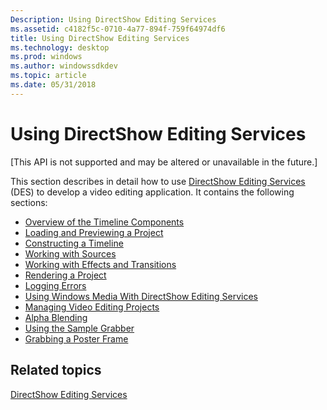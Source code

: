 ```yaml
---
Description: Using DirectShow Editing Services
ms.assetid: c4182f5c-0710-4a77-894f-759f64974df6
title: Using DirectShow Editing Services
ms.technology: desktop
ms.prod: windows
ms.author: windowssdkdev
ms.topic: article
ms.date: 05/31/2018
---
```


# Using DirectShow Editing Services

\[This API is not supported and may be altered or unavailable in the future.\]

This section describes in detail how to use [DirectShow Editing Services](directshow-editing-services.md) (DES) to develop a video editing application. It contains the following sections:

-   [Overview of the Timeline Components](overview-of-the-timeline-components.md)
-   [Loading and Previewing a Project](loading-and-previewing-a-project.md)
-   [Constructing a Timeline](constructing-a-timeline.md)
-   [Working with Sources](working-with-sources.md)
-   [Working with Effects and Transitions](working-with-effects-and-transitions.md)
-   [Rendering a Project](rendering-a-project.md)
-   [Logging Errors](logging-errors.md)
-   [Using Windows Media With DirectShow Editing Services](using-windows-media-with-directshow-editing-services.md)
-   [Managing Video Editing Projects](managing-video-editing-projects.md)
-   [Alpha Blending](alpha-blending.md)
-   [Using the Sample Grabber](using-the-sample-grabber.md)
-   [Grabbing a Poster Frame](grabbing-a-poster-frame.md)

## Related topics

<dl> <dt>

[DirectShow Editing Services](directshow-editing-services.md)
</dt> </dl>

 

 




